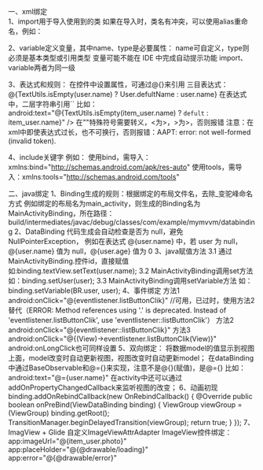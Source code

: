 一、xml绑定   
   1、import用于导入使用到的类
       如果在导入时，类名有冲突，可以使用alias重命名，例如：
   <import type="android.view.View"/>
   <import type="com.example.real.estate.View"
           alias="Vista"/>

   2、variable定义变量，其中name、type是必要属性：
       name可自定义，type则必须是基本类型或引用类型
      变量可能不能在 IDE 中完成自动提示功能
   import、variable两者为同一级

   3、表达式和规则：
      在控件中设置属性，可通过@{}来引用
      三目表达式：@{TextUtils.isEmpty(user.name) ? User.defultName : user.name}
      在表达式中，二层字符串引用`` 比如：android:text="@{TextUtils.isEmpty(item_user.name) ? `defult` : item_user.name}" />
      在""特殊符号需要转义，<为&gt;，>为&gt;，否则报错
      注意：在xml中即使表达式过长，也不可换行，否则报错：AAPT: error: not well-formed (invalid token).
     
   4、include关键字
        例如： <include layout="@layout/layout_item" bind:user="@{user}"/>
       使用bind，需导入：xmlns:bind="http://schemas.android.com/apk/res-auto"
       使用tools，需导入：xmlns:tools="http://schemas.android.com/tools"
      
二、java绑定
    1、Binding生成的规则：根据绑定的布局文件名，去除_变驼峰命名方式
         例如绑定的布局名为main_activity，则生成的Binding名为MainActivityBinding，所在路径：build/intermediates/javac/debug/classes/com/example/mymvvm/databinding
    2、DataBinding 代码生成会自动检查是否为 null，避免NullPointerException，
         例如在表达式 @{user.name} 中，若 user 为 null，@{user.name} 值为 null，@{user.age} 值为 0
    3、java赋值方法
         3.1 通过MainActivityBinding.控件id，直接赋值 如:binding.textView.setText(user.name);
         3.2 MainActivityBinding调用set方法  如：binding.setUser(user);
         3.3 MainActivityBinding调用setVariable方法 如：binding.setVariable(BR.user, user);
    4、事件绑定
         方法1 android:onClick="@{eventlistener.listButtonClik}" //可用，已过时，使用方法2替代（ERROR: Method references using '.' is deprecated. Instead of 'eventlistener.listButtonClik', use 'eventlistener::listButtonClik'）
         方法2 android:onClick="@{eventlistener::listButtonClik}"
         方法3 android:onClick="@{(View)->eventlistener.listButtonClik(View)}"
       android:onLongClick也可同样设置
    5、双向绑定：
          将数据model的值显示到视图上面，model改变时自动更新视图，视图改变时自动更新model；
          在dataBinding中通过BaseObservable和@={}来实现，注意不是@{}(赋值)，是@={}
          比如：android:text="@={user.name}"
          在activity中还可以通过addOnPropertyChangedCallback来监听视图的改变；
     6、动画初现
        binding.addOnRebindCallback(new OnRebindCallback() {
                   @Override
                   public boolean onPreBind(ViewDataBinding binding) {
                       ViewGroup viewGroup = (ViewGroup) binding.getRoot();
                       TransitionManager.beginDelayedTransition(viewGroup);
                       return true;
                   }
               });
     7、ImagView + Glide
        自定义ImageViewAttrAdapter
        ImageView控件绑定：
           app:imageUrl="@{item_user.photo}"
           app:placeHolder="@{@drawable/loading}"
           app:error="@{@drawable/error}" 
